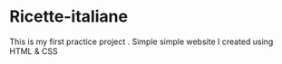 # Ricette-italiane
 This is my first practice project . 
Simple simple  website I created using HTML  & CSS
